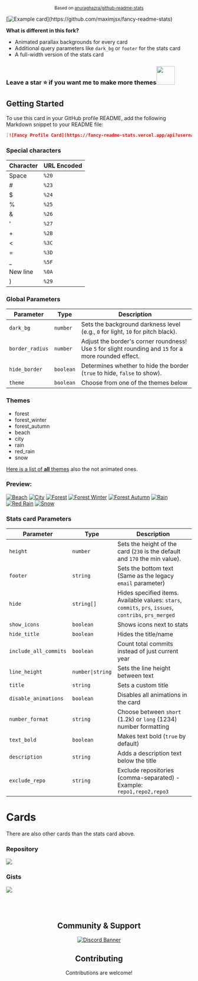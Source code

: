 <div align="center"><sup>Based on <a href="https://github.com/anuraghazra/github-readme-stats">anuraghazra/github-readme-stats</a></sup></div>

[![Example card](https://fancy-readme-stats.vercel.app/api/pin-wide/?username=maximjsx&repo=fancy-readme-stats&dark_bg=3&theme=forest_winter&footer=Add%20this%20to%20your%20own%20readme%20:%29&title=✨%20𝕱𝖆𝖓𝖈𝖞%20𝕮𝖆𝖗𝖉𝖘%20✨&description=Animated%20GitHub%20profile%20cards%20displaying%20stats%2c%20custom%20text.%0A%208%20animated%20parallax%20backgrounds.)](https://github.com/maximjsx/fancy-readme-stats)

**What is different in this fork?**
- Animated parallax backgrounds for every card
- Additional query parameters like `dark_bg` or `footer` for the stats card
- A full-width version of the stats card

### Leave a **star** ⭐ if you want me to make more themes<img src="https://github.com/user-attachments/assets/ae25e4b9-c97e-4fe9-bb24-72cd4eb5b99b" width="50">

## Getting Started
To use this card in your GitHub profile README, add the following Markdown snippet to your README file:

```markdown
[![Fancy Profile Card](https://fancy-readme-stats.vercel.app/api?username=YOUR_GITHUB_USERNAME&theme=beach&footer=your@email.com&show_icons=true&title=Your%20name&description=Your%20description&include_all_commits=true&show_icons=true)](https://github.com/maximjsx/fancy-readme-stats)
```

### Special characters

| Character | URL Encoded      |
|-----------|----------------------------|
| Space     | `%20`                      |
| #         | `%23`                      |
| $         | `%24`                      |
| %         | `%25`                      |
| &         | `%26`                      |
| '         | `%27`                      |
| +         | `%2B`                      |
| <         | `%3C`                      |
| =         | `%3D`                      |
| _         | `%5F`                      |
| New line  | `%0A`                      |
| )         | `%29`                      |

### Global Parameters

| Parameter       | Type      | Description                                                        |
|-----------------|-----------|--------------------------------------------------------------------|
| `dark_bg`       | `number`  | Sets the background darkness level (e.g., `0` for light, `10` for pitch black). |
| `border_radius` | `number`  | Adjust the border's corner roundness! Use `5` for slight rounding and `15` for a more rounded effect. |
| `hide_border`   | `boolean` | Determines whether to hide the border (`true` to hide, `false` to show). |
| `theme`   | `boolean` | Choose from one of the themes below |

### Themes
- forest
- forest_winter
- forest_autumn
- beach
- city
- rain
- red_rain
- snow

[Here is a list of **all** themes](/themes/index.js) also the not animated ones.

### Preview:
[![Beach](https://fancy-readme-stats.vercel.app/api?card=1&username=maximjsx&theme=beach&hide_border=true&description=beach&title=Theme&show_icons=true&include_all_commits=false&hide=stars,contribs,issues,commits,prs,prs_merged&height=170)](https://github.com/maximjsx/fancy-readme-stats)
[![City](https://fancy-readme-stats.vercel.app/api?card=1&username=maximjsx&theme=city&hide_border=true&hide=stars,contribs,issues,commits,prs,prs_merged&height=170&description=city&title=Theme&show_icons=true&include_all_commits=false)](https://github.com/maximjsx/fancy-readme-stats)
[![Forest](https://fancy-readme-stats.vercel.app/api?card=1&username=maximjsx&theme=forest&hide_border=true&hide=stars,contribs,issues,commits,prs,prs_merged&height=170&description=forest&title=Theme&show_icons=true&include_all_commits=false)](https://github.com/maximjsx/fancy-readme-stats)
[![Forest Winter](https://fancy-readme-stats.vercel.app/api?card=1&username=maximjsx&theme=forest_winter&hide_border=true&description=forest%5Fwinter&hide=stars,contribs,issues,commits,prs,prs_merged&height=170&title=Theme&show_icons=true&include_all_commits=false)](https://github.com/maximjsx/fancy-readme-stats)
[![Forest Autumn](https://fancy-readme-stats.vercel.app/api?card=1&username=maximjsx&theme=forest_autumn&hide_border=true&description=forest_autumn&hide=stars,contribs,issues,commits,prs,prs_merged&height=170&title=Theme&show_icons=true&include_all_commits=false&u=1)](https://github.com/maximjsx/fancy-readme-stats)
[![Rain](https://fancy-readme-stats.vercel.app/api?card=1&username=maximjsx&theme=rain&hide_border=true&description=rain&hide=stars,contribs,issues,commits,prs,prs_merged&height=170&title=Theme&show_icons=true&include_all_commits=false)](https://github.com/maximjsx/fancy-readme-stats)
[![Red Rain](https://fancy-readme-stats.vercel.app/api?card=1&username=maximjsx&theme=red_rain&hide_border=true&description=red_rain&hide=stars,contribs,issues,commits,prs,prs_merged&height=170&title=Theme&show_icons=true&include_all_commits=false)](https://github.com/maximjsx/fancy-readme-stats)
[![Snow](https://fancy-readme-stats.vercel.app/api?card=1&username=maximjsx&theme=snow&hide_border=true&description=snow&hide=stars,contribs,issues,commits,prs,prs_merged&height=170&title=Theme&show_icons=true&include_all_commits=false)](https://github.com/maximjsx/fancy-readme-stats)

### Stats card Parameters
| Parameter | Type | Description |
|-----------|------|-------------|
| `height` | `number` | Sets the height of the card (`230` is the default and `170` the min value). |
| `footer` | `string` | Sets the bottom text (Same as the legacy `email` parameter) |
| `hide` | `string[]` | Hides specified items. Available values: `stars`, `commits`, `prs`, `issues`, `contribs`, `prs_merged` |
| `show_icons` | `boolean` | Shows icons next to stats |
| `hide_title` | `boolean` | Hides the title/name |
| `include_all_commits` | `boolean` | Count total commits instead of just current year |
| `line_height` | `number\|string` | Sets the line height between text |
| `title` | `string` | Sets a custom title |
| `disable_animations` | `boolean` | Disables all animations in the card |
| `number_format` | `string` | Choose between `short` (1.2k) or `long` (1234) number formatting |
| `text_bold` | `boolean` | Makes text bold (`true` by default) |
| `description` | `string` | Adds a description text below the title |
| `exclude_repo` | `string` | Exclude repositories (comma-separated) - Example: `repo1,repo2,repo3` 


# Cards
There are also other cards than the stats card above.

### Repository
<a href="https://github.com/maximjsx/fancy-readme-stats">
  <img align="center" src="https://fancy-readme-stats.vercel.app/api/pin/?username=maximjsx&repo=fancy-readme-stats&theme=snow&dark_bg=7&show_icons=true&update=8" />
</a>

### Gists
<a href="https://gist.github.com/maximjsx/437532d7b08f7e54c2bb7147828ab0e7/">
  <img align="center" src="https://fancy-readme-stats.vercel.app/api/gist?id=437532d7b08f7e54c2bb7147828ab0e7&theme=snow&dark_bg=7&show_icons=true" />
</a>

<br><br>

<div align="center">
    <h2>Community & Support</h2>
    <a href="https://discord.gg/2UTkYj26B4">
        <img src="https://invidget.switchblade.xyz/2UTkYj26B4" alt="Discord Banner">
    </a>
    <h2>Contributing</h2>
    <p>Contributions are welcome!</p>
</div>

